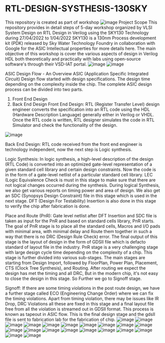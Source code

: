 # RTL-DESIGN-SYSTHESIS-130SKY
This repository is created as part of workshop 
![image](https://user-images.githubusercontent.com/104430712/166086350-d8b6664b-1ef5-4044-b15b-30789923e87a.png)
Project Scope
This repository provides in detail steps of 5-day workshop organized by VLSI System Design on  RTL Design in Verilog using the SKY130 Technology during 27/04/2022 to 1/04/2022
SKY130 is a 130nm Process development kit (PDK) released by Sky Water Technology Foundry in collaboration with Google for the ASIC Intellectual properties for more details here.
The main objective of this workshop is cover the various aspects of design in Verilog HDL both theoretically and practically with labs using open-source software's through their VSD-IAT portal. 
![image](https://user-images.githubusercontent.com/104430712/166086823-513c3c90-2f56-464e-a82d-e6d8c5c90229.png)
![image](https://user-images.githubusercontent.com/104430712/166086827-2d099777-c7ba-4ac6-93c4-3fc65dc73a5d.png)

  ASIC Design Flow - An Overview
 ASIC (Application Specific Integrated Circuit) Design flow started with design specifications.
The design time depending on the complexity inside the chip.
The complete ASIC design process can be divided into two parts.
1. Front End Design
2. Back End Design
Front End Design:
RTL (Register Transfer Level) design engineer converts the specification into an RTL code using the HDL (Hardware Description Language) generally either in Verilog or VHDL. Once the RTL code is written, RTL designer simulates the code in RTL Simulator and check the functionality of the design. 

![image](https://user-images.githubusercontent.com/104430712/166151445-79cea488-40e3-4eca-9388-3d5715572c14.png)

Back End Design:
RTL code received from the front end engineer is technology independent, now the next step is Logic synthesis. 

Logic Synthesis:  In logic synthesis, a high-level description of the design (RTL Code) is converted into an optimized gate-level representation of a given standard cell library and certain design constraints. Now the code is in the form of a gate-level netlist of a particular standard cell library. LEC (Logic Equivalence Check is must in this stage to make sure that there are not logical changes occurred during the synthesis. During logical Synthesis, we also get various reports on timing power and area of design. We also get an SDC (Synopsys Design Constraint) file in this stage which is used in the next stage. DFT (Design For Testability) Insertion is also done in this stage to verify the chip after fabrication is done. 

Place and Route (PnR): Gate level netlist after DFT Insertion and SDC file is taken as input for the PnR and based on standard cells library, PnR starts. The goal of PnR stage is to place all the standard cells, Macros and I/O pads with minimal area, with minimal delay and Route them together in such a way that there is no DRC (Design Rule Check) error. The final output of this stage is the layout of design in the form of GDSII file which is defacto standard of layout file in the industry. 
PnR stage is a very challenging stage with large design cycle time depending on the complexity of a chip. This stage is further divided into various sub-stages. The main stages are starting from Design Import, followed by FloorPlan, Power Plan, Placement, CTS (Clock Tree Synthesis), and Routing. 
After routing we expect the design has met the timing and all DRC, But in the modern chip, it's not easy to close the design in this stage. So Further we go to Signoff stage.

Signoff: If there are some timing violations in the post route design, we have a further stage called ECO (Engineering Change Order) where we can fix the timing violations. Apart from timing violation, there may be issues like IR Drop, DRC Violations all these are fixed in this stage and a final layout file free from all the violation is streamed out in GDSII format. This process is known as tapeout in ASIC flow. This is the final design stage and the gdsII file is sent to fabrication lab for the fabrication of chip.
![image](https://user-images.githubusercontent.com/104430712/166151490-12f27c41-896b-4e85-b0b9-d39ca0a7ce7b.png)
![image](https://user-images.githubusercontent.com/104430712/166151496-835d30c0-fc00-4a07-b920-fa999a8a428c.png)
![image](https://user-images.githubusercontent.com/104430712/166151503-74c7257d-198f-498b-b20b-303bb6f13cc2.png)
![image](https://user-images.githubusercontent.com/104430712/166151506-68c1c6b2-979d-4bcb-9d12-82e0d5d991ab.png)
![image](https://user-images.githubusercontent.com/104430712/166151512-4ba562a5-2767-44c1-9c0e-00d1efe8bb05.png)
![image](https://user-images.githubusercontent.com/104430712/166151521-143b8ea5-5cbb-4f29-80f8-92747ca471f2.png)
![image](https://user-images.githubusercontent.com/104430712/166151530-6d46b694-a13c-46d5-b0a1-6a8e077b222f.png)
![image](https://user-images.githubusercontent.com/104430712/166151533-779cc22b-f380-4399-8ec0-515d95185949.png)
![image](https://user-images.githubusercontent.com/104430712/166151539-c605e543-d621-4001-aaa6-1f8c4653835e.png)
![image](https://user-images.githubusercontent.com/104430712/166151582-75da0eda-0ba9-4b18-a69c-87b2af1ce3e1.png)
![image](https://user-images.githubusercontent.com/104430712/166151588-2dbdbbd2-ed8a-41d0-911d-4b2135f28a2b.png)
![image](https://user-images.githubusercontent.com/104430712/166151592-35704302-f018-4df1-8f7f-3c0bbf9f4ed6.png)
![image](https://user-images.githubusercontent.com/104430712/166151597-d9ccb8e6-9c91-4c40-bad2-3df227235a36.png)
![image](https://user-images.githubusercontent.com/104430712/166151600-6041c1d7-cb90-4abb-902e-41fef5b228f4.png)
![image](https://user-images.githubusercontent.com/104430712/166151605-0f390d87-1961-4f4d-87da-ac36ccaf2aae.png)
![image](https://user-images.githubusercontent.com/104430712/166151608-a8b44c84-443f-4437-bbd4-73220d2423d6.png)
![image](https://user-images.githubusercontent.com/104430712/166151617-4058feb5-112f-45cd-89ee-69e8e106fd5b.png)
![image](https://user-images.githubusercontent.com/104430712/166151622-e32021c9-a009-437d-b530-d21392691209.png)
![image](https://user-images.githubusercontent.com/104430712/166151627-c8717456-4eba-4de7-8b6c-5808b6a03e8e.png)
![image](https://user-images.githubusercontent.com/104430712/166151635-b3604509-00eb-46a3-ace6-2f70de3f0685.png)


 

 
 
 
 
 
 
 
 
 
 

 
